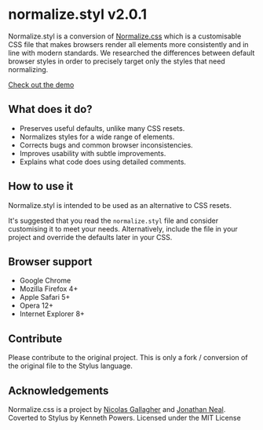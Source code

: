 # normalize.styl v2.0.1

Normalize.styl is a conversion of
[Normalize.css](https://github.com/necolas/normalize.css) which is a
customisable CSS file that makes browsers render all
elements more consistently and in line with modern standards. We researched the
differences between default browser styles in order to precisely target only
the styles that need normalizing.

[Check out the demo](http://necolas.github.com/normalize.css/2.0.1/test.html)

## What does it do?

* Preserves useful defaults, unlike many CSS resets.
* Normalizes styles for a wide range of elements.
* Corrects bugs and common browser inconsistencies.
* Improves usability with subtle improvements.
* Explains what code does using detailed comments.

## How to use it

Normalize.styl is intended to be used as an alternative to CSS resets.

It's suggested that you read the `normalize.styl` file and consider customising
it to meet your needs. Alternatively, include the file in your project and
override the defaults later in your CSS.

## Browser support

* Google Chrome
* Mozilla Firefox 4+
* Apple Safari 5+
* Opera 12+
* Internet Explorer 8+

## Contribute

Please contribute to the original project. This is only a fork / conversion of
the original file to the Stylus language.

## Acknowledgements

Normalize.css is a project by [Nicolas Gallagher](http://github.com/necolas)
and [Jonathan Neal](http://github.com/jonathantneal). Coverted to Stylus by
Kenneth Powers. Licensed under the MIT License
